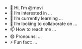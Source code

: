 - 👋 Hi, I’m @rnovi
- 👀 I’m interested in ...
- 🌱 I’m currently learning ...
- 💞️ I’m looking to collaborate on ...
- 📫 How to reach me ...
- 😄 Pronouns: ...
- ⚡ Fun fact: ...

<!---
rnovi/rnovi is a ✨ special ✨ repository because its `README.md` (this file) appears on your GitHub profile.
You can click the Preview link to take a look at your changes.
--->
